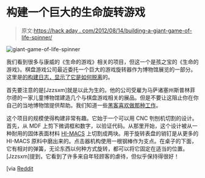 # 构建一个巨大的生命旋转游戏

> 原文:[https://hack aday . com/2012/08/14/building-a-giant-game-of-life-spinner/](https://hackaday.com/2012/08/14/building-a-giant-game-of-life-spinner/)

![](../Images/6743a32dce64f3da35ac55959d5d5072.png "giant-game-of-life-spinner")

我们看到很多与康威的《生命的游戏》相关的项目，但这一个是孩之宝的《生命的游戏》。棋盘游戏公司最近委托一个巨大的游戏旋转器作为博物馆展览的一部分。这里是[的构建日志，显示了它是如何脱离](http://imgur.com/a/HpQLv)的。

首先要注意的是[Jzzsxm]就是以此为生的。他的公司受雇为马萨诸塞州斯普林菲尔德的一家儿童博物馆建造几个与棋盘游戏相关的展品。但是不要让这阻止你在你自己的当地博物馆提供帮助。我们知道一些[黑客喜欢做那种工作](http://hackaday.com/2012/06/04/bill-porter-repairs-a-science-museum-exhibit/)。

这个项目的规模使得构建非常有趣。它始于一个可以用 CNC 刳刨机切割的设计。首先，从 MDF 上剪下微调框和数字，以验证代码。从那里开始，这个设计被从一种耐用的固体表面材料 [HI-MACS](http://www.himacs.eu/home) 上切割成两块。用于旋转表盘的销钉是从更多的 HI-MACS 原料中磨出来的。点击器机构使用一根钢棒作为支点。在桌子的下面，它有相对的弹簧，无论东西以何种方式旋转，都可以将它固定在适当的位置。[Jzzsxm]提到，它看到了许多来自年轻顾客的虐待，但似乎保持得很好！

[via [Reddit](http://www.reddit.com/r/somethingimade/comments/y2wob/i_built_a_giant_game_of_life_spinner_now_with/)